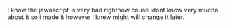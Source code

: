I know the jawascript is very bad rightnow cause idont know very mucha about it so i made it however i knew  might will change it later.
